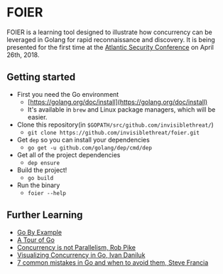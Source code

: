 # FOIER

FOIER is a learning tool designed to illustrate how concurrency can be leveraged
in Golang for rapid reconnaissance and discovery. It is being presented for the
first time at the [Atlantic Security Conference](https://atlseccon.com) on April
26th, 2018.

## Getting started

* First you need the Go environment
  * [https://golang.org/doc/install](https://golang.org/doc/install)
  * It's available in `brew` and Linux package managers, which will be easier.
* Clone this repository(in `$GOPATH/src/github.com/invisiblethreat/`)
  * `git clone https://github.com/invisiblethreat/foier.git`
* Get `dep` so you can install your dependencies
  * `go get -u github.com/golang/dep/cmd/dep`
* Get all of the project dependencies
  * `dep ensure`
* Build the project!
  * `go build`
* Run the binary
  *  `foier --help`

## Further Learning

* [Go By Example](https://gobyexample.com/)
* [A Tour of Go](https://tour.golang.org/welcome/1)
* [Concurrency is not Parallelism, Rob Pike](https://talks.golang.org/2012/waza.slide#1)
* [Visualizing Concurrency in Go, Ivan Daniluk](http://divan.github.io/posts/go_concurrency_visualize/)
* [7 common mistakes in Go and when to avoid them, Steve Francia](https://www.youtube.com/watch?v=29LLRKIL_TI)

